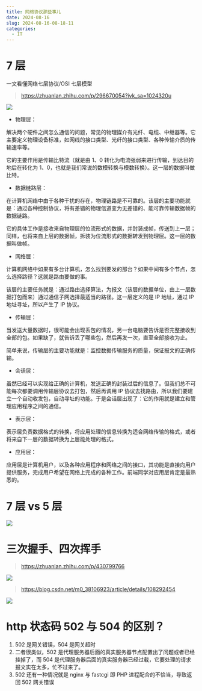 ```yaml
---
title: 网络协议那些事儿
date: 2024-08-16
slug: 2024-08-16-08-18-11
categories:
  - IT
---
```


# 7 层

一文看懂网络七层协议/OSI 七层模型

> https://zhuanlan.zhihu.com/p/296670054?ivk_sa=1024320u

![](https://pic2.zhimg.com/80/v2-1dd6e1ed2f348db47ce0cde38d545ae9_1440w.webp)

- 物理层：

解决两个硬件之间怎么通信的问题，常见的物理媒介有光纤、电缆、中继器等。它主要定义物理设备标准，如网线的接口类型、光纤的接口类型、各种传输介质的传输速率等。

它的主要作用是传输比特流（就是由 1、0 转化为电流强弱来进行传输，到达目的地后在转化为 1、0，也就是我们常说的数模转换与模数转换）。这一层的数据叫做比特。

- 数据链路层：

在计算机网络中由于各种干扰的存在，物理链路是不可靠的。该层的主要功能就是：通过各种控制协议，将有差错的物理信道变为无差错的、能可靠传输数据帧的数据链路。

它的具体工作是接收来自物理层的位流形式的数据，并封装成帧，传送到上一层；同样，也将来自上层的数据帧，拆装为位流形式的数据转发到物理层。这一层的数据叫做帧。

- 网络层：

计算机网络中如果有多台计算机，怎么找到要发的那台？如果中间有多个节点，怎么选择路径？这就是路由要做的事。

该层的主要任务就是：通过路由选择算法，为报文（该层的数据单位，由上一层数据打包而来）通过通信子网选择最适当的路径。这一层定义的是 IP 地址，通过 IP 地址寻址，所以产生了 IP 协议。

- 传输层：

当发送大量数据时，很可能会出现丢包的情况，另一台电脑要告诉是否完整接收到全部的包。如果缺了，就告诉丢了哪些包，然后再发一次，直至全部接收为止。

简单来说，传输层的主要功能就是：监控数据传输服务的质量，保证报文的正确传输。

- 会话层：

虽然已经可以实现给正确的计算机，发送正确的封装过后的信息了。但我们总不可能每次都要调用传输层协议去打包，然后再调用 IP 协议去找路由，所以我们要建立一个自动收发包，自动寻址的功能。于是会话层出现了：它的作用就是建立和管理应用程序之间的通信。

- 表示层：

表示层负责数据格式的转换，将应用处理的信息转换为适合网络传输的格式，或者将来自下一层的数据转换为上层能处理的格式。

- 应用层：

应用层是计算机用户，以及各种应用程序和网络之间的接口，其功能是直接向用户提供服务，完成用户希望在网络上完成的各种工作。前端同学对应用层肯定是最熟悉的。

# 7 层 vs 5 层

![](https://pic3.zhimg.com/80/v2-1578921092d775e024345fa8a531a85e_1440w.webp)

# 三次握手、四次挥手

> https://zhuanlan.zhihu.com/p/430799766

![](https://pic1.zhimg.com/80/v2-c261e806e822ccdf18c066bb9265c280_1440w.webp)

> https://blog.csdn.net/m0_38106923/article/details/108292454

![](https://img-blog.csdnimg.cn/20200829121601962.png)

# http 状态码 502 与 504 的区别？

1. 502 是网关错误，504 是网关超时
2. 二者很类似，502 是代理服务器后面的真实服务器节点配置出了问题或者已经挂掉了，而 504 是代理服务器后面的真实服务器已经过载，它要处理的请求报文实在太多，忙不过来了。
3. 502 还有一种情况就是 nginx 与 fastcgi 即 PHP 进程配合的不恰当，导致返回 502 网关错误

